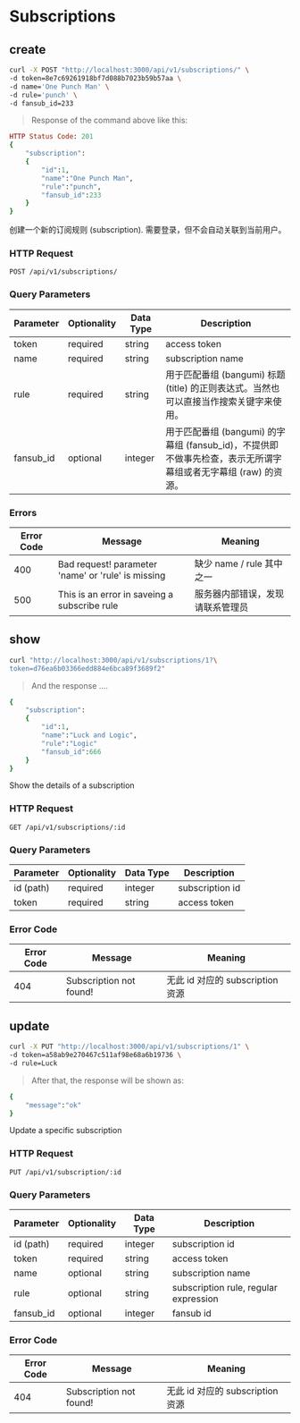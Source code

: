 # Subscriptions

## create

```bash
curl -X POST "http://localhost:3000/api/v1/subscriptions/" \
-d token=8e7c69261918bf7d088b7023b59b57aa \
-d name='One Punch Man' \
-d rule='punch' \
-d fansub_id=233
```

> Response of the command above like this:

```ruby
HTTP Status Code: 201
{
    "subscription":
    {
        "id":1,
        "name":"One Punch Man",
        "rule":"punch",
        "fansub_id":233
    }
}
```

创建一个新的订阅规则 (subscription).
需要登录，但不会自动关联到当前用户。

### HTTP Request

`POST /api/v1/subscriptions/`

### Query Parameters

Parameter | Optionality | Data Type | Description
--------- | ----------- | --------- | ------------
token     | required    | string    | access token
name      | required    | string    | subscription name
rule      | required    | string    | 用于匹配番组 (bangumi) 标题 (title) 的正则表达式。当然也可以直接当作搜索关键字来使用。
fansub_id | optional    | integer   | 用于匹配番组 (bangumi) 的字幕组 (fansub_id)，不提供即不做事先检查，表示无所谓字幕组或者无字幕组 (raw) 的资源。

### Errors

Error Code | Message | Meaning
---------- | ------- | -------
400        | Bad request! parameter 'name' or 'rule' is missing | 缺少 name / rule 其中之一
500        | This is an error in saveing a subscribe rule | 服务器内部错误，发现请联系管理员



## show

```bash
curl "http://localhost:3000/api/v1/subscriptions/1?\
token=d76ea6b03366edd884e6bca89f3689f2"
```

> And the response ....

```ruby
{
    "subscription":
    {
        "id":1,
        "name":"Luck and Logic",
        "rule":"Logic"
        "fansub_id":666
    }
}
```

Show the details of a subscription

### HTTP Request

`GET /api/v1/subscriptions/:id`

### Query Parameters

Parameter | Optionality | Data Type | Description
--------- | ----------- | --------- | ------------
id (path) | required    | integer   | subscription id
token     | required    | string    | access token

### Error Code

Error Code | Message | Meaning
---------- | ------- | -------
404        | Subscription not found! | 无此 id 对应的 subscription 资源



## update

```bash
curl -X PUT "http://localhost:3000/api/v1/subscriptions/1" \
-d token=a58ab9e270467c511af98e68a6b19736 \
-d rule=Luck
```

> After that, the response will be shown as:

```ruby
{
    "message":"ok"
}
```

Update a specific subscription

### HTTP Request

`PUT /api/v1/subscription/:id`

### Query Parameters

Parameter | Optionality | Data Type | Description
--------- | ----------- | --------- | -----------
id (path) | required    | integer   | subscription id
token     | required    | string    | access token
name      | optional    | string    | subscription name
rule      | optional    | string    | subscription rule, regular expression
fansub_id | optional    | integer   | fansub id

### Error Code

Error Code | Message | Meaning
---------- | ------- | -------
404        | Subscription not found! | 无此 id 对应的 subscription 资源

